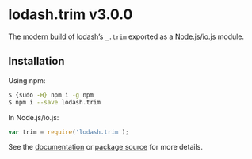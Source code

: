 # lodash.trim v3.0.0

The [modern build](https://github.com/lodash/lodash/wiki/Build-Differences) of [lodash’s](https://lodash.com/) `_.trim` exported as a [Node.js](http://nodejs.org/)/[io.js](https://iojs.org/) module.

## Installation

Using npm:

```bash
$ {sudo -H} npm i -g npm
$ npm i --save lodash.trim
```

In Node.js/io.js:

```js
var trim = require('lodash.trim');
```

See the [documentation](https://lodash.com/docs#trim) or [package source](https://github.com/lodash/lodash/blob/3.0.0-npm-packages/lodash.trim) for more details.
